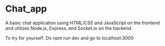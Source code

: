 # Chat_app
A basic chat application using HTML/CSS and JavaScript on the frontend and utilizes Node.js, Express, and Socket.io on the backend.

To try for yourself:
Do
npm run dev
and go to localhost:3000
